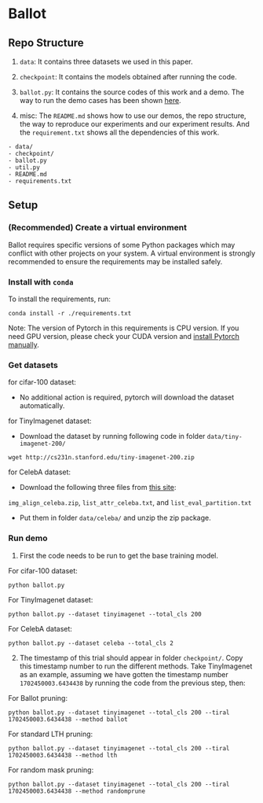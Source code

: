 # Ballot

## Repo Structure

1. `data`: It contains three datasets we used in this paper. 
   
2. `checkpoint`: It contains the models obtained after running the code.

3. `ballot.py`: It contains the source codes of this work and a demo. The way to run the demo cases has been shown [here](#setup).
   
4.  misc: The `README.md` shows how to use our demos, the repo structure, the way to reproduce our experiments and our experiment results. And the `requirement.txt` shows all the dependencies of this work.

```
- data/
- checkpoint/
- ballot.py
- util.py
- README.md
- requirements.txt
```

## <span id="setup">Setup</span>
### (Recommended) Create a virtual environment
Ballot requires specific versions of some Python packages which may conflict with other projects on your system. A virtual environment is strongly recommended to ensure the requirements may be installed safely.

### Install with `conda`
To install the requirements, run:

`conda install -r ./requirements.txt`

Note: The version of Pytorch in this requirements is CPU version. If you need GPU version, please check your CUDA version and [install Pytorch manually](https://pytorch.org/).

### Get datasets
for cifar-100 dataset:

- No additional action is required, pytorch will download the dataset automatically.

for TinyImagenet dataset:
- Download the dataset by running following code in folder `data/tiny-imagenet-200/`
```shell
wget http://cs231n.stanford.edu/tiny-imagenet-200.zip
```

for CelebA dataset:
- Download the following three files from [this site](https://mmlab.ie.cuhk.edu.hk/projects/CelebA.html):
  
`img_align_celeba.zip`, `list_attr_celeba.txt`, and `list_eval_partition.txt`
- Put them in folder `data/celeba/` and unzip the zip package.

### Run demo
1. First the code needs to be run to get the base training model.

For cifar-100 dataset:
```shell
python ballot.py 
```

For TinyImagenet dataset:
```shell
python ballot.py --dataset tinyimagenet --total_cls 200
```

For CelebA dataset:
```shell
python ballot.py --dataset celeba --total_cls 2
```

2. The timestamp of this trial should appear in folder `checkpoint/`. Copy this timestamp number to run the different methods. Take TinyImagenet as an example, assuming we have gotten the timestamp number `1702450003.6434438` by running the code from the previous step, then:
   
For Ballot pruning:
```shell
python ballot.py --dataset tinyimagenet --total_cls 200 --tiral 1702450003.6434438 --method ballot
```

For standard LTH pruning:
```shell
python ballot.py --dataset tinyimagenet --total_cls 200 --tiral 1702450003.6434438 --method lth
```

For random mask pruning:
```shell
python ballot.py --dataset tinyimagenet --total_cls 200 --tiral 1702450003.6434438 --method randomprune
```